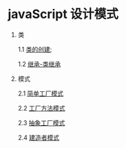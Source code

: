 # javaScript 设计模式

1. 类

    1.1 [类的创建](./class.md);

    1.2 [继承-类继承](./extends_class.md)

2. 模式

    2.1 [简单工厂模式](./simpleFactory.md)

    2.2 [工厂方法模式](./factoryFunction.md)

    2.3 [抽象工厂模式](./abstractFactory.md)

    2.4 [建造者模式](./builder.md)